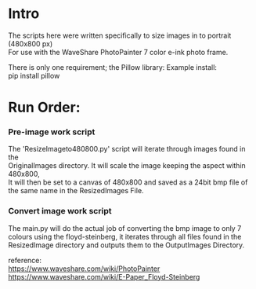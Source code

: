 # Intro

The scripts here were written specifically to size images in to portrait (480x800 px)  
For use with the WaveShare PhotoPainter 7 color e-ink photo frame.

There is only one requirement; the Pillow library:
Example install:  
pip install pillow

# Run Order:
### Pre-image work script

The 'ResizeImageto480800.py' script will iterate through images found in the   
OriginalImages directory. It will scale the image keeping the aspect within 480x800,  
It will then be set to a canvas of 480x800 and saved as a 24bit bmp file of the same name
in the ResizedImages File.

### Convert image work script 
The main.py will do the actual job of converting the bmp image to only 7 colours using the
floyd-steinberg, it iterates through all files found in the ResizedImage directory and
outputs them to the OutputImages Directory.  

reference:  
https://www.waveshare.com/wiki/PhotoPainter  
https://www.waveshare.com/wiki/E-Paper_Floyd-Steinberg
